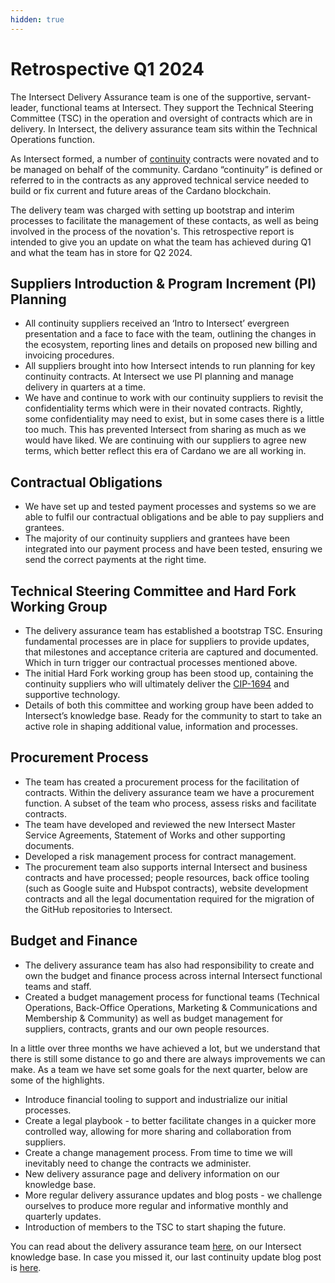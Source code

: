 ```yaml
---
hidden: true
---
```


# Retrospective Q1 2024

The Intersect Delivery Assurance team is one of the supportive, servant-leader, functional teams at Intersect. They support the Technical Steering Committee (TSC) in the operation and oversight of contracts which are in delivery. In Intersect, the delivery assurance team sits within the Technical Operations function.&#x20;

As Intersect formed, a number of [continuity](https://docs.intersectmbo.org/intersect-overview/working-on-cardano) contracts were novated and to be managed on behalf of the community. Cardano “continuity” is defined or referred to in the contracts as any approved technical service needed to build or fix current and future areas of the Cardano blockchain.&#x20;

The delivery team was charged with setting up bootstrap and interim processes to facilitate the management of these contacts, as well as being involved in the process of the novation's. This retrospective report is intended to give you an update on what the team has achieved during Q1 and what the team has in store for Q2 2024.

## **Suppliers Introduction & Program Increment (PI) Planning**

* All continuity suppliers received an ‘Intro to Intersect’ evergreen presentation and a face to face with the team, outlining the changes in the ecosystem, reporting lines and details on proposed new billing and invoicing procedures. &#x20;
* All suppliers brought into how Intersect intends to run planning for key continuity contracts. At Intersect we use PI planning and manage delivery in quarters at a time.
* We have and continue to work with our continuity suppliers to revisit the confidentiality terms which were in their novated contracts. Rightly, some confidentiality may need to exist, but in some cases there is a little too much. This has prevented Intersect from sharing as much as we would have liked. We are continuing with our suppliers to agree new terms, which better reflect this era of Cardano we are all working in.

## **Contractual Obligations**

* We have set up and tested payment processes and systems so we are able to fulfil our contractual obligations and be able to pay suppliers and grantees.&#x20;
* The majority of our continuity suppliers and grantees have been integrated into our payment process and have been tested, ensuring we send the correct payments at the right time.

## **Technical Steering Committee and Hard Fork Working Group**

* The delivery assurance team has established a bootstrap TSC. Ensuring fundamental processes are in place for suppliers to provide updates, that milestones and acceptance criteria are captured and documented. Which in turn trigger our contractual processes mentioned above.&#x20;
* The initial Hard Fork working group has been stood up, containing the continuity suppliers who will ultimately deliver the [CIP-1694](https://www.1694.io/) and supportive technology.&#x20;
* Details of both this committee and working group have been added to Intersect’s knowledge base. Ready for the community to start to take an active role in shaping additional value, information and processes.

## **Procurement Process**

* The team has created a procurement process for the facilitation of contracts. Within the delivery assurance team we have a procurement function. A subset of the team who process, assess risks and facilitate contracts.
* The team have developed and reviewed the new Intersect Master Service Agreements, Statement of Works and other supporting documents.
* Developed a risk management process for contract management.
* The procurement team also supports internal Intersect and business contracts and have processed; people resources, back office tooling (such as Google suite and Hubspot contracts), website development contracts and all the legal documentation required for the migration of the GitHub repositories to Intersect.

## **Budget and Finance**

* The delivery assurance team has also had responsibility to create and own the budget and finance process across internal Intersect functional teams and staff.&#x20;
* Created a budget management process for functional teams (Technical Operations, Back-Office Operations, Marketing & Communications and Membership & Community) as well as budget management for suppliers, contracts, grants and our own people resources.

In a little over three months we have achieved a lot, but we understand that there is still some distance to go and there are always improvements we can make. As a team we have set some goals for the next quarter, below are some of the highlights.

* Introduce financial tooling to support and industrialize our initial processes.
* Create a legal playbook - to better facilitate changes in a quicker more controlled way, allowing for more sharing and collaboration from suppliers.
* Create a change management process. From time to time we will inevitably need to change the contracts we administer.&#x20;
* New delivery assurance page and delivery information on our knowledge base.
* More regular delivery assurance updates and blog posts - we challenge ourselves to produce more regular and informative monthly and quarterly updates.
* Introduction of members to the TSC to start shaping the future.&#x20;

You can read about the delivery assurance team [here](../../../../../intersect-operational-services/intersect-operational-services-overview/managing-delivery-partners/), on our Intersect knowledge base. In case you missed it, our last continuity update blog post is [here](https://www.intersectmbo.org/news/cardano-continuity).
